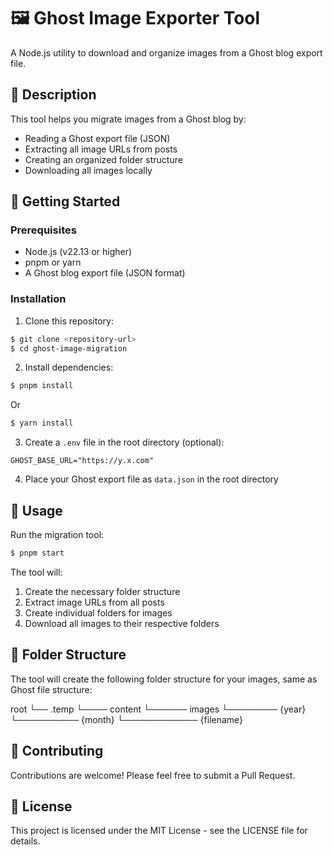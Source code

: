 # 🖼️ Ghost Image Exporter Tool

A Node.js utility to download and organize images from a Ghost blog export file.

## 📝 Description

This tool helps you migrate images from a Ghost blog by:

- Reading a Ghost export file (JSON)
- Extracting all image URLs from posts
- Creating an organized folder structure
- Downloading all images locally

## 🚀 Getting Started

### Prerequisites

- Node.js (v22.13 or higher)
- pnpm or yarn
- A Ghost blog export file (JSON format)

### Installation

1. Clone this repository:

```bash
$ git clone <repository-url>
$ cd ghost-image-migration
```

2. Install dependencies:

```bash
$ pnpm install
```

Or

```bash
$ yarn install
```

3. Create a `.env` file in the root directory (optional):

`GHOST_BASE_URL="https://y.x.com"`

4. Place your Ghost export file as `data.json` in the root directory

## 🎯 Usage

Run the migration tool:

```bash
$ pnpm start
```

The tool will:

1. Create the necessary folder structure
2. Extract image URLs from all posts
3. Create individual folders for images
4. Download all images to their respective folders

## 📁 Folder Structure

The tool will create the following folder structure for your images, same as Ghost file structure:

root
└── .temp
└──── content
└────── images
└──────── {year}
└────────── {month}
└──────────── {filename}

## 🤝 Contributing

Contributions are welcome! Please feel free to submit a Pull Request.

## 📄 License

This project is licensed under the MIT License - see the LICENSE file for details.
